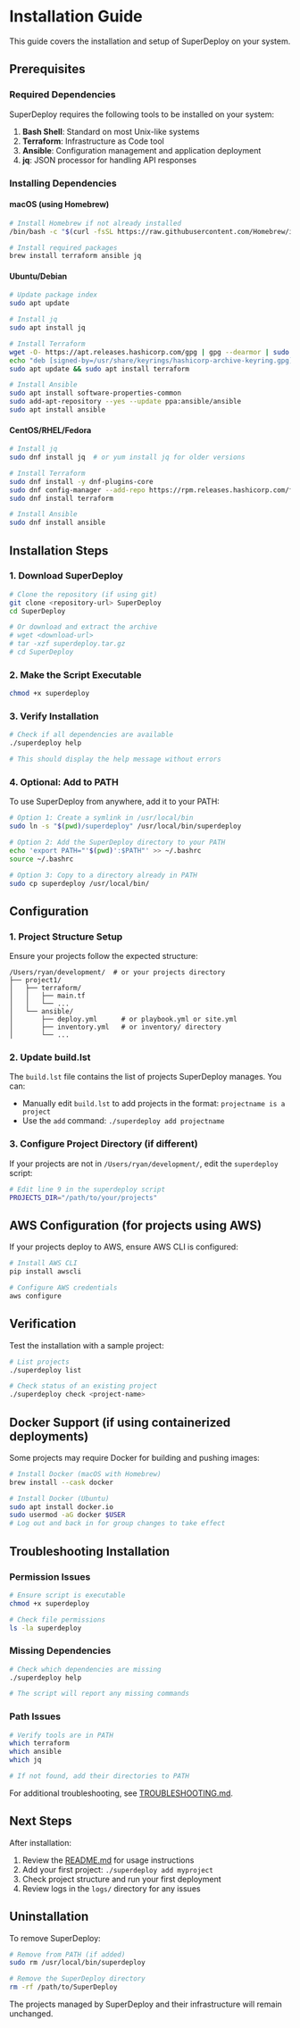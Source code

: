 # Installation Guide

This guide covers the installation and setup of SuperDeploy on your system.

## Prerequisites

### Required Dependencies

SuperDeploy requires the following tools to be installed on your system:

1. **Bash Shell**: Standard on most Unix-like systems
2. **Terraform**: Infrastructure as Code tool
3. **Ansible**: Configuration management and application deployment
4. **jq**: JSON processor for handling API responses

### Installing Dependencies

#### macOS (using Homebrew)

```bash
# Install Homebrew if not already installed
/bin/bash -c "$(curl -fsSL https://raw.githubusercontent.com/Homebrew/install/HEAD/install.sh)"

# Install required packages
brew install terraform ansible jq
```

#### Ubuntu/Debian

```bash
# Update package index
sudo apt update

# Install jq
sudo apt install jq

# Install Terraform
wget -O- https://apt.releases.hashicorp.com/gpg | gpg --dearmor | sudo tee /usr/share/keyrings/hashicorp-archive-keyring.gpg
echo "deb [signed-by=/usr/share/keyrings/hashicorp-archive-keyring.gpg] https://apt.releases.hashicorp.com $(lsb_release -cs) main" | sudo tee /etc/apt/sources.list.d/hashicorp.list
sudo apt update && sudo apt install terraform

# Install Ansible
sudo apt install software-properties-common
sudo add-apt-repository --yes --update ppa:ansible/ansible
sudo apt install ansible
```

#### CentOS/RHEL/Fedora

```bash
# Install jq
sudo dnf install jq  # or yum install jq for older versions

# Install Terraform
sudo dnf install -y dnf-plugins-core
sudo dnf config-manager --add-repo https://rpm.releases.hashicorp.com/fedora/hashicorp.repo
sudo dnf install terraform

# Install Ansible
sudo dnf install ansible
```

## Installation Steps

### 1. Download SuperDeploy

```bash
# Clone the repository (if using git)
git clone <repository-url> SuperDeploy
cd SuperDeploy

# Or download and extract the archive
# wget <download-url>
# tar -xzf superdeploy.tar.gz
# cd SuperDeploy
```

### 2. Make the Script Executable

```bash
chmod +x superdeploy
```

### 3. Verify Installation

```bash
# Check if all dependencies are available
./superdeploy help

# This should display the help message without errors
```

### 4. Optional: Add to PATH

To use SuperDeploy from anywhere, add it to your PATH:

```bash
# Option 1: Create a symlink in /usr/local/bin
sudo ln -s "$(pwd)/superdeploy" /usr/local/bin/superdeploy

# Option 2: Add the SuperDeploy directory to your PATH
echo 'export PATH="'$(pwd)':$PATH"' >> ~/.bashrc
source ~/.bashrc

# Option 3: Copy to a directory already in PATH
sudo cp superdeploy /usr/local/bin/
```

## Configuration

### 1. Project Structure Setup

Ensure your projects follow the expected structure:

```
/Users/ryan/development/  # or your projects directory
├── project1/
│   ├── terraform/
│   │   ├── main.tf
│   │   └── ...
│   └── ansible/
│       ├── deploy.yml      # or playbook.yml or site.yml
│       ├── inventory.yml   # or inventory/ directory
│       └── ...
```

### 2. Update build.lst

The `build.lst` file contains the list of projects SuperDeploy manages. You can:

- Manually edit `build.lst` to add projects in the format: `projectname is a project`
- Use the `add` command: `./superdeploy add projectname`

### 3. Configure Project Directory (if different)

If your projects are not in `/Users/ryan/development/`, edit the `superdeploy` script:

```bash
# Edit line 9 in the superdeploy script
PROJECTS_DIR="/path/to/your/projects"
```

## AWS Configuration (for projects using AWS)

If your projects deploy to AWS, ensure AWS CLI is configured:

```bash
# Install AWS CLI
pip install awscli

# Configure AWS credentials
aws configure
```

## Verification

Test the installation with a sample project:

```bash
# List projects
./superdeploy list

# Check status of an existing project
./superdeploy check <project-name>
```

## Docker Support (if using containerized deployments)

Some projects may require Docker for building and pushing images:

```bash
# Install Docker (macOS with Homebrew)
brew install --cask docker

# Install Docker (Ubuntu)
sudo apt install docker.io
sudo usermod -aG docker $USER
# Log out and back in for group changes to take effect
```

## Troubleshooting Installation

### Permission Issues

```bash
# Ensure script is executable
chmod +x superdeploy

# Check file permissions
ls -la superdeploy
```

### Missing Dependencies

```bash
# Check which dependencies are missing
./superdeploy help

# The script will report any missing commands
```

### Path Issues

```bash
# Verify tools are in PATH
which terraform
which ansible
which jq

# If not found, add their directories to PATH
```

For additional troubleshooting, see [TROUBLESHOOTING.md](TROUBLESHOOTING.md).

## Next Steps

After installation:

1. Review the [README.md](../README.md) for usage instructions
2. Add your first project: `./superdeploy add myproject`
3. Check project structure and run your first deployment
4. Review logs in the `logs/` directory for any issues

## Uninstallation

To remove SuperDeploy:

```bash
# Remove from PATH (if added)
sudo rm /usr/local/bin/superdeploy

# Remove the SuperDeploy directory
rm -rf /path/to/SuperDeploy
```

The projects managed by SuperDeploy and their infrastructure will remain unchanged.